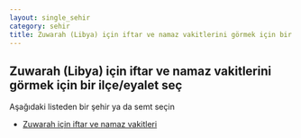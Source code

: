 ```yaml
---
layout: single_sehir
category: sehir
title: Zuwarah (Libya) için iftar ve namaz vakitlerini görmek için bir ilçe/eyalet seç
---
```



## Zuwarah (Libya) için iftar ve namaz vakitlerini görmek için bir ilçe/eyalet seç

Aşağıdaki listeden bir şehir ya da semt seçin


* [Zuwarah için iftar ve namaz vakitleri](/iftar.html?sehir=Zuwarah&ulke=Libya&state=Zuwarah)
